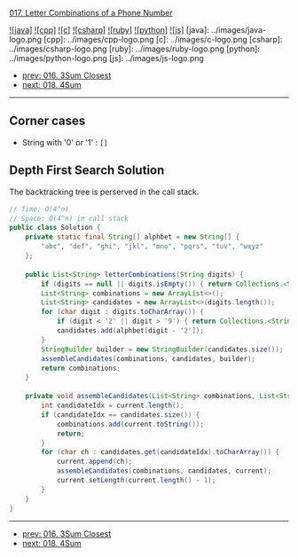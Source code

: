 [017. Letter Combinations of a Phone Number](https://leetcode.com/problems/letter-combinations-of-a-phone-number/)

[![java]](../java/017-letter-combinations-of-a-phone-number.md)
[![cpp]](../cpp/017-letter-combinations-of-a-phone-number.md)
[![c]](../c/017-letter-combinations-of-a-phone-number.md)
[![csharp]](../csharp/017-letter-combinations-of-a-phone-number.md)
[![ruby]](../ruby/017-letter-combinations-of-a-phone-number.md)
[![python]](../python/017-letter-combinations-of-a-phone-number.md)
[![js]](../js/017-letter-combinations-of-a-phone-number.md)
[java]: ../images/java-logo.png
[cpp]: ../images/cpp-logo.png
[c]: ../images/c-logo.png
[csharp]: ../images/csharp-logo.png
[ruby]: ../images/ruby-logo.png
[python]: ../images/python-logo.png
[js]: ../images/js-logo.png

- [prev: 016. 3Sum Closest](016-3sum-closest.md)
- [next: 018. 4Sum](018-4sum.md)

---

## Corner cases
- String with '0' or '1' : `[]`

## Depth First Search Solution
The backtracking tree is perserved in the call stack.
```java
// Time: O(4^n)
// Space: O(4^n) in call stack
public class Solution {
    private static final String[] alphbet = new String[] {
        "abc", "def", "ghi", "jkl", "mno", "pqrs", "tuv", "wxyz"
    };
    
    public List<String> letterCombinations(String digits) {
        if (digits == null || digits.isEmpty()) { return Collections.<String>emptyList(); }
        List<String> combinations = new ArrayList<>();
        List<String> candidates = new ArrayList<>(digits.length());
        for (char digit : digits.toCharArray()) {
            if (digit < '2' || digit > '9') { return Collections.<String>emptyList(); }
            candidates.add(alphbet[digit - '2']);
        }
        StringBuilder builder = new StringBuilder(candidates.size());
        assembleCandidates(combinations, candidates, builder);
        return combinations;
    }
    
    private void assembleCandidates(List<String> combinations, List<String> candidates, StringBuilder current) {
        int candidateIdx = current.length();
        if (candidateIdx == candidates.size()) {
            combinations.add(current.toString());
            return;
        }
        for (char ch : candidates.get(candidateIdx).toCharArray()) {
            current.append(ch);
            assembleCandidates(combinations, candidates, current);
            current.setLength(current.length() - 1);
        }
    }
}
```

---

- [prev: 016. 3Sum Closest](016-3sum-closest.md)
- [next: 018. 4Sum](018-4sum.md)

